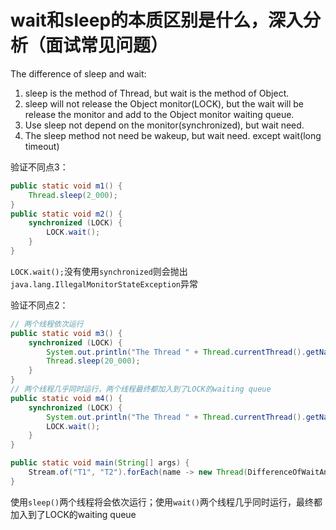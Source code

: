 # wait和sleep的本质区别是什么，深入分析（面试常见问题）

The difference of sleep and wait:

1. sleep is the method of Thread, but wait is the method of Object.
2. sleep will not release the Object monitor(LOCK), but the wait will be release the monitor and add to the Object monitor waiting queue.
3. Use sleep not depend on the monitor(synchronized), but wait need.
4. The sleep method not need be wakeup, but wait need. except wait(long timeout)



验证不同点3：

```java
public static void m1() {
    Thread.sleep(2_000);
}
public static void m2() {
    synchronized (LOCK) {
        LOCK.wait();
    }
}
```

`LOCK.wait();`没有使用`synchronized`则会抛出`java.lang.IllegalMonitorStateException`异常



验证不同点2：

```java
// 两个线程依次运行
public static void m3() {
    synchronized (LOCK) {
        System.out.println("The Thread " + Thread.currentThread().getName() + " enter.");
        Thread.sleep(20_000);
    }
}
// 两个线程几乎同时运行，两个线程最终都加入到了LOCK的waiting queue
public static void m4() {
    synchronized (LOCK) {
        System.out.println("The Thread " + Thread.currentThread().getName() + " enter.");
        LOCK.wait();
    }
}
```

```java
public static void main(String[] args) {
    Stream.of("T1", "T2").forEach(name -> new Thread(DifferenceOfWaitAndSleep::m4, name).start());
}
```

使用`sleep()`两个线程将会依次运行；使用`wait()`两个线程几乎同时运行，最终都加入到了LOCK的waiting queue